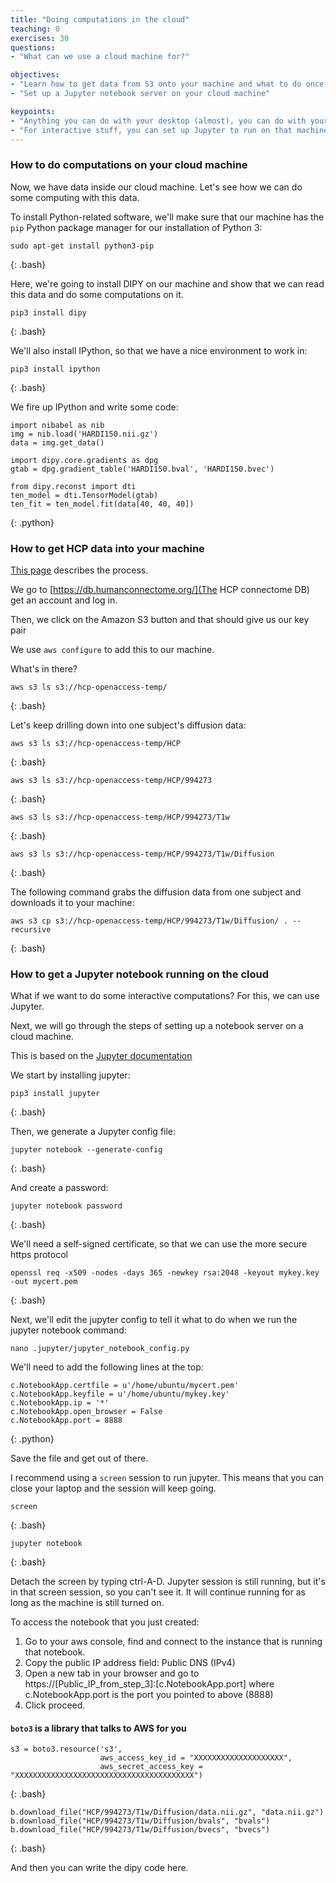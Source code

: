 ```yaml
---
title: "Doing computations in the cloud"
teaching: 0
exercises: 30
questions:
- "What can we use a cloud machine for?"

objectives:
- "Learn how to get data from S3 onto your machine and what to do once it's there"
- "Set up a Jupyter notebook server on your cloud machine"

keypoints:
- "Anything you can do with your desktop (almost), you can do with your cloud machine"
- "For interactive stuff, you can set up Jupyter to run on that machine"
---
```


### How to do computations on your cloud machine

Now, we have data inside our cloud machine. Let's see how we can do some
computing with this data.

To install Python-related software, we'll make sure that our machine has the
`pip` Python package manager for our installation of Python 3:

~~~
sudo apt-get install python3-pip
~~~
{: .bash}

Here, we're going to install DIPY on our machine and show that we can
read this data and do some computations on it.

~~~
pip3 install dipy
~~~
{: .bash}

We'll also install IPython, so that we have a nice environment to work in:

~~~
pip3 install ipython
~~~
{: .bash}

We fire up IPython and write some code:

~~~
import nibabel as nib
img = nib.load('HARDI150.nii.gz')
data = img.get_data()

import dipy.core.gradients as dpg
gtab = dpg.gradient_table('HARDI150.bval', 'HARDI150.bvec')

from dipy.reconst import dti
ten_model = dti.TensorModel(gtab)
ten_fit = ten_model.fit(data[40, 40, 40])
~~~
{: .python}


### How to get HCP data into your machine

[This page](https://wiki.humanconnectome.org/display/PublicData/How+To+Connect+to+Connectome+Data+via+AWS) describes the process.

We go to [https://db.humanconnectome.org/](The HCP connectome DB) get an account and log in.

Then, we click on the Amazon S3 button and that should give us our key pair

We use `aws configure` to add this to our machine.

What's in there?

~~~
aws s3 ls s3://hcp-openaccess-temp/
~~~
{: .bash}

Let's keep drilling down into one subject's diffusion data:

~~~
aws s3 ls s3://hcp-openaccess-temp/HCP
~~~
{: .bash}

~~~
aws s3 ls s3://hcp-openaccess-temp/HCP/994273
~~~
{: .bash}

~~~
aws s3 ls s3://hcp-openaccess-temp/HCP/994273/T1w
~~~
{: .bash}

~~~
aws s3 ls s3://hcp-openaccess-temp/HCP/994273/T1w/Diffusion
~~~
{: .bash}


The following command grabs the diffusion data from one subject and
downloads it to your machine:

~~~
aws s3 cp s3://hcp-openaccess-temp/HCP/994273/T1w/Diffusion/ . --recursive
~~~
{: .bash}


### How to get a Jupyter notebook running on the cloud

What if we want to do some interactive computations? For this, we can use Jupyter.

Next, we will go through the steps of setting up a notebook server on a cloud machine.

This is based on the [Jupyter documentation](http://jupyter-notebook.readthedocs.io/en/stable/public_server.html)

We start by installing jupyter:

~~~
pip3 install jupyter
~~~
{: .bash}

Then, we generate a Jupyter config file:

~~~
jupyter notebook --generate-config
~~~
{: .bash}

And create a password:

~~~
jupyter notebook password
~~~
{: .bash}

We'll need a self-signed certificate, so that we can use the more secure
https protocol

~~~
openssl req -x509 -nodes -days 365 -newkey rsa:2048 -keyout mykey.key -out mycert.pem
~~~
{: .bash}

Next, we'll edit the jupyter config to tell it what to do when we run the jupyter notebook command:

~~~
nano .jupyter/jupyter_notebook_config.py
~~~

We'll need to add the following lines at the top:

~~~
c.NotebookApp.certfile = u'/home/ubuntu/mycert.pem'
c.NotebookApp.keyfile = u'/home/ubuntu/mykey.key'
c.NotebookApp.ip = '*'
c.NotebookApp.open_browser = False
c.NotebookApp.port = 8888
~~~
{: .python}

Save the file and get out of there.

I recommend using a `screen` session to run jupyter. This means that you
can close your laptop and the session will keep going.

~~~
screen
~~~
{: .bash}

~~~
jupyter notebook
~~~
{: .bash}

Detach the screen by typing ctrl-A-D. Jupyter session is still running,
but it's in that screen session, so you can't see it. It will continue
running for as long as the machine is still turned on.

To access the notebook that you just created:
1. Go to your aws console, find and connect to the instance that is running that notebook.
2. Copy the public IP address field: Public DNS (IPv4)
3. Open a new tab in your browser and go to https://[Public_IP_from_step_3]:[c.NotebookApp.port] where c.NotebookApp.port is the port you pointed to above (8888)
4. Click proceed.

#### `boto3` is a library that talks to AWS for you


~~~
s3 = boto3.resource('s3',
                    aws_access_key_id = "XXXXXXXXXXXXXXXXXXXX",
                    aws_secret_access_key = "XXXXXXXXXXXXXXXXXXXXXXXXXXXXXXXXXXXXXXXX")
~~~
{: .bash}

~~~
b.download_file("HCP/994273/T1w/Diffusion/data.nii.gz", "data.nii.gz")
b.download_file("HCP/994273/T1w/Diffusion/bvals", "bvals")
b.download_file("HCP/994273/T1w/Diffusion/bvecs", "bvecs")
~~~
{: .bash}

And then you can write the dipy code here.
